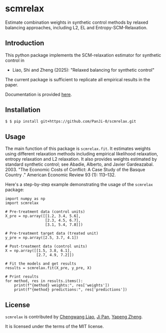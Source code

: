 # scmrelax

Estimate combination weights in synthetic control methods by relaxed balancing approaches, including L2, EL and Entropy-SCM-Relaxation.

## Introduction

This python package implements the SCM-relaxation estimator for synthetic control in

- Liao, Shi and Zheng (2025): "Relaxed balancing for synthetic control"

The current package is sufficient to replicate all empirical results in the paper. 

Documentation is provided [here](https://scmrelax.readthedocs.io/en/latest/).
## Installation

```bash
$ $ pip install git+https://github.com/PanJi-0/scmrelax.git
```

## Usage

The main function of this package is `scmrelax.fit`. It estimates weights using different relaxation methods including empirical likelihood relaxation, entropy relaxation and L2 relaxation. It also provides weights estimated by standard synthetic control; see Abadie, Alberto, and Javier Gardeazabal. 2003. "The Economic Costs of Conflict: A Case Study of the Basque Country ." American Economic Review 93 (1): 113–132.

Here's a step-by-step example demonstrating the usage of the `scmrelax` package:

```
import numpy as np
import scmrelax

# Pre-treatment data (control units)
X_pre = np.array([[1.2, 3.4, 5.6],
                  [2.3, 4.5, 6.7],
                  [3.1, 5.4, 7.8]])

# Pre-treatment target data (treated unit)
y_pre = np.array([2.5, 3.7, 4.1])

# Post-treatment data (control units)
X = np.array([[1.5, 3.8, 6.1],
              [2.7, 4.9, 7.2]])

# Fit the models and get results
results = scmrelax.fit(X_pre, y_pre, X)

# Print results
for method, res in results.items():
    print(f"{method} weights:", res['weights'])
    print(f"{method} predictions:", res['predictions'])
```       

## License

`scmrelax` is contributed by [Chengwang Liao](https://github.com/cwleo), [Ji Pan](https://github.com/PanJi-0), [Yapeng Zheng](https://github.com/YapengZheng). 

It is licensed under the terms of the MIT license.
